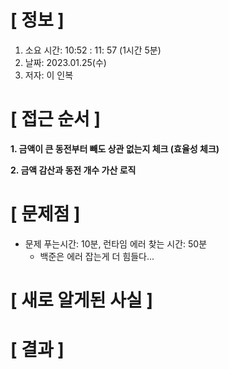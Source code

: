 # **[ 정보 ]**
1. 소요 시간: 10:52 : 11: 57 (1시간 5분)
2. 날짜: 2023.01.25(수)
3. 저자: 이 인복

# **[ 접근 순서 ]**
**1. 금액이 큰 동전부터 빼도 상관 없는지 체크 (효율성 체크)**

**2. 금액 감산과 동전 개수 가산 로직**

# **[ 문제점 ]**
- 문제 푸는시간: 10분, 런타임 에러 찾는 시간: 50분
    - 백준은 에러 잡는게 더 힘들다...

# **[ 새로 알게된 사실 ]**

# **[ 결과 ]**
